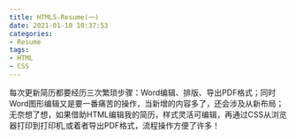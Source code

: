 ```yaml
---
title: HTML5-Resume(一)
date: 2021-01-10 10:37:53
categories:
- Resume
tags:
- HTML
- CSS
---
```


每次更新简历都要经历三次繁琐步骤：Word编辑、排版、导出PDF格式；同时Word图形编辑又是要一番痛苦的操作，当新增的内容多了，还会涉及从新布局；
无奈想了想，如果借助HTML编辑我的简历，样式灵活可编辑，再通过CSS从浏览器打印到打印机,或着者导出PDF格式，流程操作方便了许多！
